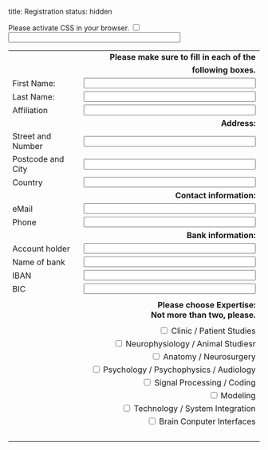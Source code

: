 title: Registration
status: hidden

<div markdown="1" >
<form id="register" name="register" action="http://vianna.de/fcgi-bin/register_cal2015.py" method="POST">
<!-- next few lines are to fight of unwanted bots and humans don't fill those -->
<div class="very_important">
Please activate CSS in your browser.
<input type="checkbox" name="terms">
<input type="text"size="40" maxlength="50" name="name">
</div>

|             |                                                                                                                  |
| --------    | ---------------------------------------------------------------------------------------------------------------: |
||**Please make sure to fill in each of the** |
||**following boxes.**|
| First Name: | <input type="text" size="40" maxlength="50" name="FirstName">   |
| Last Name: | <input type="text" size="40" maxlength="50" name="LastName">     |
| Affiliation|  <input type="text" size="40" maxlength="50" name="Affiliation" >|
||**Address:**|
|Street and Number|<input type="text" size="40" maxlength="80"  name="Address" >|
|Postcode and City|<input type="text" size="40" maxlength="40" name="City" >|
|Country| <input type="text" size="40" maxlength="40" name="Country" >|
||**Contact information:**|
|eMail| <input type="text" size="40" maxlength="60" name="email"> |  
|Phone|<input type="text" size="40" maxlength="40" name="Phone">|
||**Bank information:**|
|Account holder| <input type="text" size="40" maxlength="60" name="HolderName"> |
|Name of bank| <input type="text" size="40" maxlength="60" name="BankName"> | 
|IBAN| <input type="text" size="40" maxlength="60" name="IBAN"> | 
|BIC| <input type="text" size="40" maxlength="60" name="BIC"> | 
|||
||**Please choose Expertise: <br> Not more than two, please.**|
| | |
| |  <input type="checkbox" name="clinic"> Clinic / Patient Studies<br>
| |  <input type="checkbox" name="animals"> Neurophysiology / Animal Studiesr<br>
| |  <input type="checkbox" name="anatomy"> Anatomy / Neurosurgery<br>
| |  <input type="checkbox" name="psychology"> Psychology / Psychophysics / Audiology<br>
| |  <input type="checkbox" name="coding"> Signal Processing / Coding<br>
| |  <input type="checkbox" name="modeling"> Modeling<br>
| |  <input type="checkbox" name="technology"> Technology / System Integration<br>
| |  <input type="checkbox" name="bci"> Brain Conputer Interfaces<br>
<br> |

</form>
</div>


